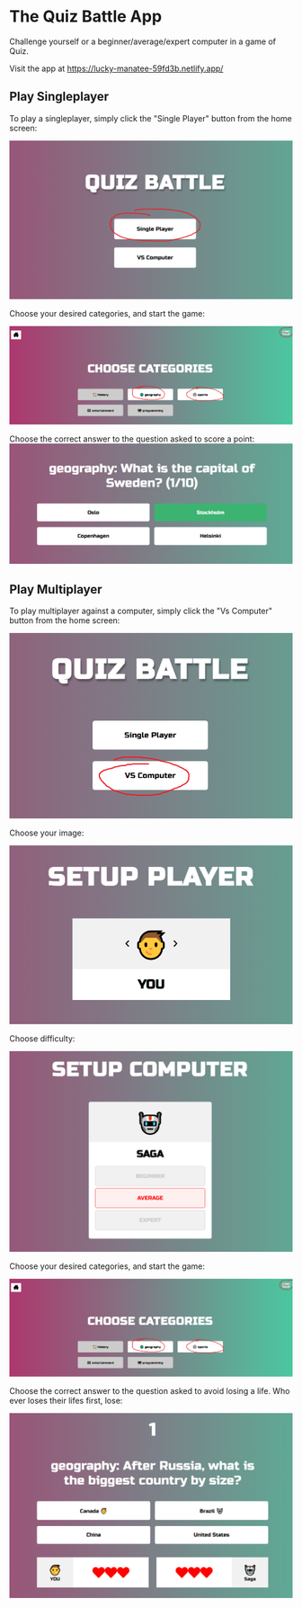 # The Quiz Battle App

Challenge yourself or a beginner/average/expert computer in a game of Quiz.

Visit the app at https://lucky-manatee-59fd3b.netlify.app/

## Play Singleplayer

To play a singleplayer, simply click the "Single Player" button from the home screen:

![Place your file in this folder](/images/home.png)

Choose your desired categories, and start the game:

![Place your file in this folder](/images/choose-categories.png)

Choose the correct answer to the question asked to score a point:
![Place your file in this folder](/images/singleplayer.png)

## Play Multiplayer

To play multiplayer against a computer, simply click the "Vs Computer" button from the home screen:

![Place your file in this folder](/images/home-multiplayer.png)

Choose your image:

![Place your file in this folder](/images/setup-player.png)

Choose difficulty:

![Place your file in this folder](/images/setup-computer.png)

Choose your desired categories, and start the game:

![Place your file in this folder](/images/choose-categories.png)

Choose the correct answer to the question asked to avoid losing a life. Who ever loses their lifes first, lose:

![Place your file in this folder](/images/multiplayer.png)
